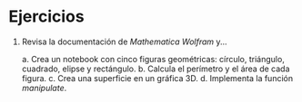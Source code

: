 # Ejercicios

1. Revisa la documentación de _Mathematica Wolfram_ y...

	a. Crea un notebook con cinco figuras geométricas: 
	círculo, triángulo, cuadrado, elipse y rectángulo.
	b. Calcula el perímetro y el área de cada figura.
	c. Crea una superficie en un gráfica 3D.
	d. Implementa la función _manipulate_.

